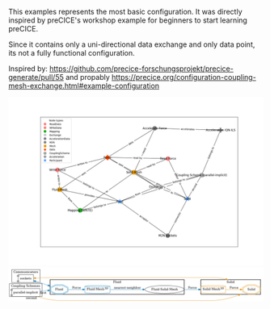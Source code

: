 This examples represents the most basic configuration. It was directly inspired by preCICE's workshop example for beginners to start learning preCICE.

Since it contains only a uni-directional data exchange and only data point, its not a fully functional configuration. 

Inspired by: https://github.com/precice-forschungsprojekt/precice-generate/pull/55 and propably https://precice.org/configuration-coupling-mesh-exchange.html#example-configuration

![](config_graph.png)
![](image.png)
